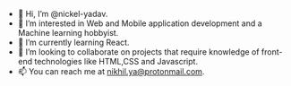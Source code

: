 - 👋 Hi, I’m @nickel-yadav.
- 👀 I’m interested in Web and Mobile application development and a Machine learning hobbyist.
- 🌱 I’m currently learning React.
- 💞️ I’m looking to collaborate on projects that require knowledge of front-end technologies like HTML,CSS and Javascript. 
- 📫 You can reach me at nikhil.ya@protonmail.com.

<!---
nickel-yadav/nickel-yadav is a ✨ special ✨ repository because its `README.md` (this file) appears on your GitHub profile.
You can click the Preview link to take a look at your changes.
--->
